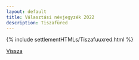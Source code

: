 ```yaml
---
layout: default
title: Választási névjegyzék 2022
description: Tiszafüred
---
```


{% include settlementHTMLs/Tiszafuuxred.html %}

[Vissza](../)